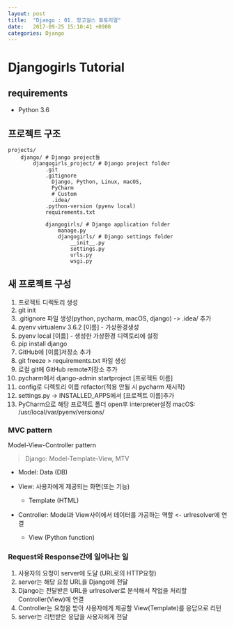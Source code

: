 ```yaml
---
layout: post
title:  "Django : 01. 장고걸스 튜토리얼"
date:   2017-09-25 15:10:41 +0900
categories: Django
---
```


# Djangogirls Tutorial

## requirements

- Python 3.6

## 프로젝트 구조

```
projects/
	django/ # Django project들
		djangogirls_project/ # Django project folder
			.git
			.gitignore
			  Django, Python, Linux, macOS,
			  PyCharm
			  # Custom
			  .idea/
			.python-version (pyenv local)
			requirements.txt

			djangogirls/ # Django application folder
				manage.py
				djangogirls/ # Django settings folder
					__init__.py
					settings.py
					urls.py
					wsgi.py
```

## 새 프로젝트 구성

1. 프로젝트 디렉토리 생성
2. git init
3. .gitignore 파일 생성(python, pycharm, macOS, django) -> .idea/ 추가
4. pyenv virtualenv 3.6.2 [이름] - 가상환경생성
5. pyenv local [이름] - 생성한 가상환경 디렉토리에 설정
6. pip install django
7. GitHub에 [이름]저장소 추가
8. git freeze > requirements.txt 파일 생성
9. 로컬 git에 GitHub remote저장소 추가
10. pycharm에서 django-admin startproject [프로젝트 이름]
11. config로 디렉토리 이름 refactor(적용 안될 시 pycharm 재시작)
12. settings.py -> INSTALLED_APPS에서 [프로젝트 이름]추가
13. PyCharm으로 해당 프로젝트 폴더 open후 interpreter설정
  macOS: /usr/local/var/pyenv/versions/





### MVC pattern

Model-View-Controller pattern

> Django: Model-Template-View, MTV

- Model: Data (DB)
- View: 사용자에게 제공되는 화면(또는 기능)
	- Template (HTML)

- Controller: Model과 View사이에서 데이터를 가공하는 역할 <- urlresolver에 연결
	- View (Python function)

### Request와 Response간에 일어나는 일

1. 사용자의 요청이 server에 도달 (URL로의 HTTP요청)
2. server는 해당 요청 URL을 Django에 전달
3. Django는 전달받은 URL을 urlresolver로 분석해서 작업을 처리할 Controller(View)에 연결
4. Controller는 요청을 받아 사용자에게 제공할 View(Template)를 응답으로 리턴
5. server는 리턴받은 응답을 사용자에게 전달
